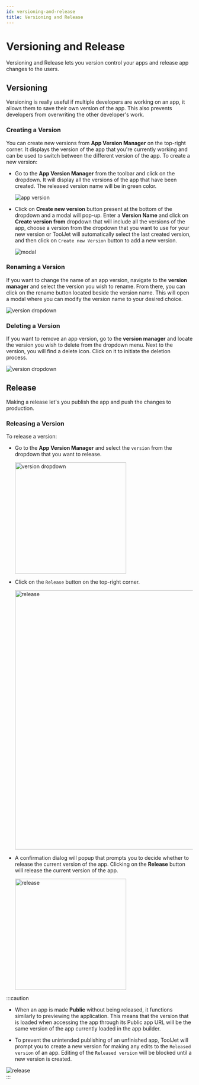 ```yaml
---
id: versioning-and-release
title: Versioning and Release
---
```


# Versioning and Release

Versioning and Release lets you version control your apps and release app changes to the users. 

<div>

## Versioning

Versioning is really useful if multiple developers are working on an app, it allows them to save their own version of the app. This also prevents developers from overwriting the other developer's work. 

</div>

<div>

### Creating a Version

You can create new versions from **App Version Manager** on the top-right corner. It displays the version of the app that you're currently working and can be used to switch between the different version of the app. To create a new version:

- Go to the **App Version Manager** from the toolbar and click on the dropdown. It will display all the versions of the app that have been created. The released version name will be in green color.
  <div style={{textAlign: 'center'}}>

  <img className="screenshot-full" src="/img/tutorial/versioning-and-release/releasev25.png" alt="app version"/>

  </div>

- Click on **Create new version** button present at the bottom of the dropdown and a modal will pop-up. Enter a **Version Name** and click on **Create version from** dropdown that will include all the versions of the app, choose a version from the dropdown that you want to use for your new version or ToolJet will automatically select the last created version, and then click on `Create new Version` button to add a new version.
  <div style={{textAlign: 'center'}}>

  <img className="screenshot-full" src="/img/tutorial/versioning-and-release/newpopup.png" alt="modal"/>

  </div>

</div>

<div>

### Renaming a Version

If you want to change the name of an app version, navigate to the **version manager** and select the version you wish to rename. From there, you can click on the rename button located beside the version name. This will open a modal where you can modify the version name to your desired choice.

<div style={{textAlign: 'center'}}>

<img className="screenshot-full" src="/img/tutorial/versioning-and-release/editv.png" alt="version dropdown" />

</div>

</div>

<div>

### Deleting a Version

If you want to remove an app version, go to the **version manager** and locate the version you wish to delete from the dropdown menu. Next to the version, you will find a delete icon. Click on it to initiate the deletion process.

<div style={{textAlign: 'center'}}>

<img className="screenshot-full" src="/img/tutorial/versioning-and-release/deletev.png" alt="version dropdown" />

</div>

</div>

<div>

## Release

Making a release let's you publish the app and push the changes to production.

### Releasing a Version

To release a version:

- Go to the **App Version Manager** and select the `version` from the dropdown that you want to release.
  <div style={{textAlign: 'center'}}>

  <img  className="screenshot-full" src="/img/tutorial/versioning-and-release/versiondropdownv2.png" alt="version dropdown" width="300" />

  </div>

- Click on the `Release` button on the top-right corner.
  <div style={{textAlign: 'center'}}>

  <img className="screenshot-full" src="/img/tutorial/versioning-and-release/releasev2.png" alt="release" width="700"/>

  </div>

- A confirmation dialog will popup that prompts you to decide whether to release the current version of the app. Clicking on the **Release** button will release the current version of the app.
  <div style={{textAlign: 'center'}}>

  <img className="screenshot-full" src="/img/tutorial/versioning-and-release/confirm.png" alt="release" width="300"/>

  </div>


:::caution
- When an app is made **Public** without being released, it functions similarly to previewing the application. This means that the version that is loaded when accessing the app through its Public app URL will be the same version of the app currently loaded in the app builder.

- To prevent the unintended publishing of an unfinished app, ToolJet will prompt you to create a new version for making any edits to the `Released version` of an app. Editing of the `Released version` will be blocked until a new version is created.

<div style={{textAlign: 'center'}}>

<img className="screenshot-full" src="/img/tutorial/versioning-and-release/releasepopup.gif" alt="release" />

</div>
:::

</div>